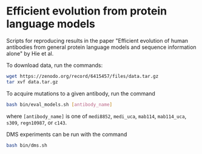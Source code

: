 # Efficient evolution from protein language models

Scripts for reproducing results in the paper "Efficient evolution of human antibodies from general protein language models and sequence information alone" by Hie et al.

To download data, run the commands:
```bash
wget https://zenodo.org/record/6415457/files/data.tar.gz
tar xvf data.tar.gz
```

To acquire mutations to a given antibody, run the command
```bash
bash bin/eval_models.sh [antibody_name]
```
where `[antibody_name]` is one of `medi8852`, `medi_uca`, `mab114`, `mab114_uca`, `s309`, `regn10987`, or `c143`.

DMS experiments can be run with the command
```bash
bash bin/dms.sh
```
